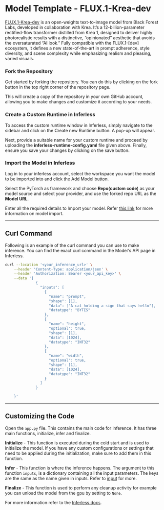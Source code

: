 # Model Template - FLUX.1-Krea-dev
[FLUX.1-Krea-dev](https://huggingface.co/black-forest-labs/FLUX.1-Krea-dev) is an open-weights text-to-image model from Black Forest Labs, developed in collaboration with Krea. It’s a 12-billion-parameter rectified-flow transformer distilled from Krea 1, designed to deliver highly photorealistic results with a distinctive, “opinionated” aesthetic that avoids the oversaturated “AI look.” Fully compatible with the FLUX.1-[dev] ecosystem, it defines a new state-of-the-art in prompt adherence, style diversity, and scene complexity while emphasizing realism and pleasing, varied visuals.

### Fork the Repository
Get started by forking the repository. You can do this by clicking on the fork button in the top right corner of the repository page.

This will create a copy of the repository in your own GitHub account, allowing you to make changes and customize it according to your needs.

### Create a Custom Runtime in Inferless
To access the custom runtime window in Inferless, simply navigate to the sidebar and click on the Create new Runtime button. A pop-up will appear.

Next, provide a suitable name for your custom runtime and proceed by uploading the **inferless-runtime-config.yaml** file given above. Finally, ensure you save your changes by clicking on the save button.

### Import the Model in Inferless
Log in to your inferless account, select the workspace you want the model to be imported into and click the Add Model button.

Select the PyTorch as framework and choose **Repo(custom code)** as your model source and select your provider, and use the forked repo URL as the **Model URL**.

Enter all the required details to Import your model. Refer [this link](https://docs.inferless.com/integrations/git-custom-code/git--custom-code) for more information on model import.

---
## Curl Command
Following is an example of the curl command you can use to make inference. You can find the exact curl command in the Model's API page in Inferless.
```bash
curl --location '<your_inference_url>' \
    --header 'Content-Type: application/json' \
    --header 'Authorization: Bearer <your_api_key>' \
    --data '{
              {
                "inputs": [
                  {
                    "name": "prompt",
                    "shape": [1],
                    "data": ["A cat holding a sign that says hello"],
                    "datatype": "BYTES"
                  },
                  {
                    "name": "height",
                    "optional": true,
                    "shape": [1],
                    "data": [1024],
                    "datatype": "INT32"
                  },
                  {
                    "name": "width",
                    "optional": true,
                    "shape": [1],
                    "data": [1024],
                    "datatype": "INT32"
                  }
                ]
              }

    }'
```

---
## Customizing the Code
Open the `app.py` file. This contains the main code for inference. It has three main functions, initialize, infer and finalize.

**Initialize** -  This function is executed during the cold start and is used to initialize the model. If you have any custom configurations or settings that need to be applied during the initialization, make sure to add them in this function.

**Infer** - This function is where the inference happens. The argument to this function `inputs`, is a dictionary containing all the input parameters. The keys are the same as the name given in inputs. Refer to [input](https://docs.inferless.com/model-import/input-output-schema) for more.

**Finalize** - This function is used to perform any cleanup activity for example you can unload the model from the gpu by setting to `None`.

For more information refer to the [Inferless docs](https://docs.inferless.com/).
